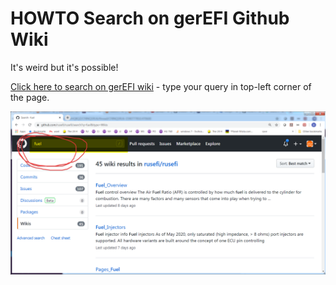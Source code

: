 # HOWTO Search on gerEFI Github Wiki

It's weird but it's possible!

[Click here to search on gerEFI wiki](https://github.com/gerefi/gerefi/search?type=Wikis) - type your query in top-left corner of the page.

![project](FAQ/images/HOWTO_search_wiki.png)

